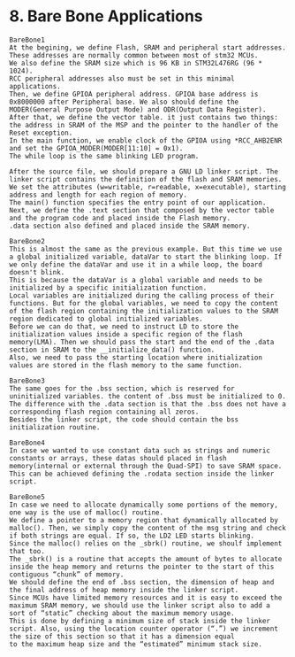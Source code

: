 # 8. Bare Bone Applications
	
	BareBone1
	At the begining, we define Flash, SRAM and peripheral start addresses. These addresses are normally common between most of stm32 MCUs.
	We also define the SRAM size which is 96 KB in STM32L476RG (96 * 1024).
	RCC peripheral addresses also must be set in this minimal applications.
	Then, we define GPIOA peripheral address. GPIOA base address is 0x8000000 after Peripheral base. We also should define the MODER(General Purpose Output Mode) and ODR(Output Data Register).
	After that, we define the vector table. it just contains two things: the address in SRAM of the MSP and the pointer to the handler of the Reset exception.
	In the main function, we enable clock of the GPIOA using *RCC_AHB2ENR and set the GPIOA_MODER(MODER[11:10] = 0x1).
	The while loop is the same blinking LED program.

	After the source file, we should prepare a GNU LD linker script. The linker script contains the definition of the flash and SRAM memories.
	We set the attributes (w=writable, r=readable, x=executable), starting address and length for each region of memory.
	The main() function specifies the entry point of our application. Next, we define the .text section that composed by the vector table and the program code and placed inside the Flash memory.
	.data section also defined and placed inside the SRAM memory.
	
	BareBone2
	This is almost the same as the previous example. But this time we use a global initialized variable, dataVar to start the blinking loop. If we only define the dataVar and use it in a while loop, the board doesn't blink.
	This is because the dataVar is a global variable and needs to be initialized by a specific initialization function.
	Local variables are initialized during the calling process of their functions. But for the global variables, we need to copy the content of the flash region containing the initialization values to the SRAM region dedicated to global initialized variables.
	Before we can do that, we need to instruct LD to store the initialization values inside a specific region of the flash memory(LMA). Then we should pass the start and the end of the .data section in SRAM to the __initialize_data() function.
	Also, we need to pass the starting location where initialization values are stored in the flash memory to the same function.
	
	BareBone3
	The same goes for the .bss section, which is reserved for uninitialized variables. the content of .bss must be initialized to 0.
	The difference with the .data section is that the .bss does not have a corresponding flash region containing all zeros.
	Besides the linker script, the code should contain the bss initialization routine.

	BareBone4
	In case we wanted to use constant data such as strings and numeric constants or arrays, these datas should placed in flash memory(internal or external through the Quad-SPI) to save SRAM space.
	This can be achieved defining the .rodata section inside the linker script.

	BareBone5
	In case we need to allocate dynamically some portions of the memory, one way is the use of malloc() routine.
	We define a pointer to a memory region that dynamically allocated by malloc(). Then, we simply copy the content of the msg string and check if both strings are equal. If so, the LD2 LED starts blinking.
	Since the malloc() relies on the _sbrk() routine, we shoulf implement that too.
	The _sbrk() is a routine that accepts the amount of bytes to allocate inside the heap memory and returns the pointer to the start of this contiguous “chunk” of memory.
	We should define the end of .bss section, the dimension of heap and the final address of heap memory inside the linker script.
	Since MCUs have limited memory resources and it is easy to exceed the maximum SRAM memory, we should use the linker script also to add a sort of “static” checking about the maximum memory usage.
	This is done by defining a minimum size of stack inside the linker script. Also, using the location counter operator (“.”) we increment the size of this section so that it has a dimension equal
	to the maximum heap size and the “estimated” minimum stack size. 







